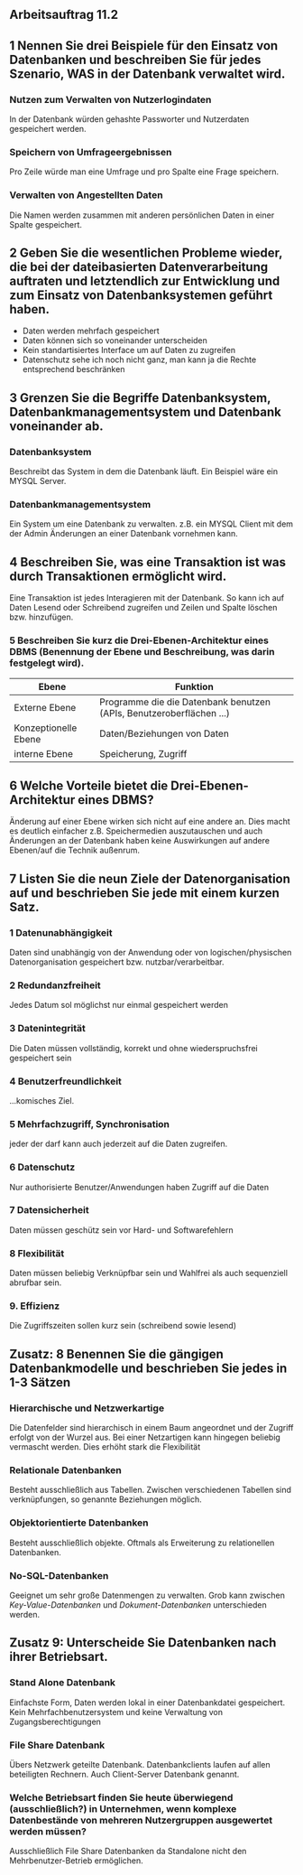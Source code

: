 Arbeitsauftrag 11.2
-------------------
## 1 Nennen Sie drei Beispiele für den Einsatz von Datenbanken und beschreiben Sie für jedes Szenario, WAS in der Datenbank verwaltet wird. 

### Nutzen zum Verwalten von Nutzerlogindaten
In der Datenbank würden gehashte Passworter und Nutzerdaten gespeichert werden.

### Speichern von Umfrageergebnissen
Pro Zeile würde man eine Umfrage und pro Spalte eine Frage speichern.

### Verwalten von Angestellten Daten
Die Namen werden zusammen mit anderen persönlichen Daten in einer Spalte gespeichert.  

## 2 Geben Sie die wesentlichen Probleme wieder, die bei der dateibasierten Datenverarbeitung auftraten und letztendlich zur Entwicklung und zum Einsatz von Datenbanksystemen geführt haben. 
- Daten werden mehrfach gespeichert
- Daten können sich so voneinander unterscheiden
- Kein standartisiertes Interface um auf Daten zu zugreifen
- Datenschutz sehe ich noch nicht ganz, man kann ja die Rechte entsprechend beschränken


## 3 Grenzen Sie die Begriffe Datenbanksystem, Datenbankmanagementsystem und Datenbank voneinander ab. 

### Datenbanksystem
Beschreibt das System in dem die Datenbank läuft. Ein Beispiel wäre ein MYSQL Server.

### Datenbankmanagementsystem
Ein System um eine Datenbank zu verwalten. z.B. ein MYSQL Client mit dem der Admin Änderungen an einer Datenbank vornehmen kann.
 

## 4 Beschreiben Sie, was eine Transaktion ist was durch Transaktionen ermöglicht wird. 
Eine Transaktion ist jedes Interagieren mit der Datenbank. So kann ich auf Daten Lesend oder Schreibend zugreifen und Zeilen und Spalte löschen bzw. hinzufügen.

 

### 5 Beschreiben Sie kurz die Drei-Ebenen-Architektur eines DBMS (Benennung der Ebene und Beschreibung, was darin festgelegt wird). 
| Ebene 		| Funktion 								|
|-----------------------|-----------------------------------------------------------------------|
| Externe Ebene		| Programme die die Datenbank benutzen (APIs, Benutzeroberflächen ...) 	|
| Konzeptionelle Ebene  | Daten/Beziehungen von Daten						|
| interne Ebene		| Speicherung, Zugriff							|
 

## 6 Welche Vorteile bietet die Drei-Ebenen-Architektur eines DBMS? 
Änderung auf einer Ebene wirken sich nicht auf eine andere an. Dies macht es deutlich einfacher z.B. Speichermedien auszutauschen und auch Änderungen an der Datenbank haben keine Auswirkungen auf andere Ebenen/auf die Technik außenrum.

## 7 Listen Sie die neun Ziele der Datenorganisation auf und beschrieben Sie jede mit einem kurzen Satz. 

### 1 Datenunabhängigkeit
Daten sind unabhängig von der Anwendung oder von logischen/physischen Datenorganisation gespeichert bzw. nutzbar/verarbeitbar.

### 2 Redundanzfreiheit
Jedes Datum sol möglichst nur einmal gespeichert werden

### 3 Datenintegrität
Die Daten müssen vollständig, korrekt und ohne wiederspruchsfrei gespeichert sein

### 4 Benutzerfreundlichkeit 
...komisches Ziel. 

### 5 Mehrfachzugriff, Synchronisation
jeder der darf kann auch jederzeit auf die Daten zugreifen. 

### 6 Datenschutz
Nur authorisierte Benutzer/Anwendungen haben Zugriff auf die Daten

### 7 Datensicherheit
Daten müssen geschütz sein vor Hard- und Softwarefehlern

### 8 Flexibilität
Daten müssen beliebig Verknüpfbar sein und Wahlfrei als auch sequenziell abrufbar sein.

### 9. Effizienz
Die Zugriffszeiten sollen kurz sein (schreibend sowie lesend)

## Zusatz: 8 Benennen Sie die gängigen Datenbankmodelle und beschrieben Sie jedes in 1-3 Sätzen 

### Hierarchische und Netzwerkartige
Die Datenfelder sind hierarchisch in einem Baum angeordnet und der Zugriff erfolgt von der Wurzel aus. Bei einer Netzartigen kann hingegen beliebig vermascht werden. Dies erhöht stark die Flexibilität

### Relationale Datenbanken
Besteht ausschließlich aus Tabellen. Zwischen verschiedenen Tabellen sind verknüpfungen, so genannte Beziehungen möglich.

### Objektorientierte Datenbanken
Besteht ausschließlich objekte. Oftmals als Erweiterung zu relationellen Datenbanken.

### No-SQL-Datenbanken
Geeignet um sehr große Datenmengen zu verwalten. Grob kann zwischen *Key-Value-Datenbanken* und *Dokument-Datenbanken* unterschieden werden.
 

 

## Zusatz 9: Unterscheide Sie Datenbanken nach ihrer Betriebsart. 

### Stand Alone Datenbank
Einfachste Form, Daten werden lokal in einer Datenbankdatei gespeichert. Kein Mehrfachbenutzersystem und keine Verwaltung von Zugangsberechtigungen

### File Share Datenbank
Übers Netzwerk geteilte Datenbank. Datenbankclients laufen auf allen beteiligten Rechnern. Auch Client-Server Datenbank genannt.

### Welche Betriebsart finden Sie heute überwiegend (ausschließlich?) in Unternehmen, wenn komplexe Datenbestände von mehreren Nutzergruppen ausgewertet werden müssen? 
Ausschließlich File Share Datenbanken da Standalone nicht den Mehrbenutzer-Betrieb ermöglichen.

